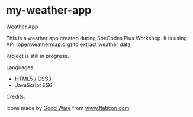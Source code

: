 # my-weather-app

Weather App

This is a weather app created during SheCodes Plus Workshop.
It is using API (openweathermap.org) to extract weather data.

Project is still in progress.

Languages:
- HTML5 / CSS3
- JavaScript ES6

Credits:
<div>Icons made by <a href="https://www.flaticon.com/authors/good-ware" title="Good Ware">Good Ware</a> from <a href="https://www.flaticon.com/" title="Flaticon">www.flaticon.com</a></div>